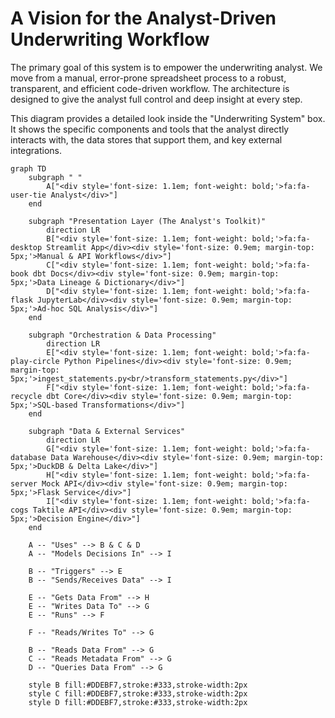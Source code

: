 # A Vision for the Analyst-Driven Underwriting Workflow

The primary goal of this system is to empower the underwriting analyst. We move from a manual, error-prone spreadsheet process to a robust, transparent, and efficient code-driven workflow. The architecture is designed to give the analyst full control and deep insight at every step.

This diagram provides a detailed look inside the "Underwriting System" box. It shows the specific components and tools that the analyst directly interacts with, the data stores that support them, and key external integrations.

```mermaid
graph TD
    subgraph " "
        A["<div style='font-size: 1.1em; font-weight: bold;'>fa:fa-user-tie Analyst</div>"]
    end

    subgraph "Presentation Layer (The Analyst's Toolkit)"
        direction LR
        B["<div style='font-size: 1.1em; font-weight: bold;'>fa:fa-desktop Streamlit App</div><div style='font-size: 0.9em; margin-top: 5px;'>Manual & API Workflows</div>"]
        C["<div style='font-size: 1.1em; font-weight: bold;'>fa:fa-book dbt Docs</div><div style='font-size: 0.9em; margin-top: 5px;'>Data Lineage & Dictionary</div>"]
        D["<div style='font-size: 1.1em; font-weight: bold;'>fa:fa-flask JupyterLab</div><div style='font-size: 0.9em; margin-top: 5px;'>Ad-hoc SQL Analysis</div>"]
    end
    
    subgraph "Orchestration & Data Processing"
        direction LR
        E["<div style='font-size: 1.1em; font-weight: bold;'>fa:fa-play-circle Python Pipelines</div><div style='font-size: 0.9em; margin-top: 5px;'>ingest_statements.py<br/>transform_statements.py</div>"]
        F["<div style='font-size: 1.1em; font-weight: bold;'>fa:fa-recycle dbt Core</div><div style='font-size: 0.9em; margin-top: 5px;'>SQL-based Transformations</div>"]
    end

    subgraph "Data & External Services"
        direction LR
        G["<div style='font-size: 1.1em; font-weight: bold;'>fa:fa-database Data Warehouse</div><div style='font-size: 0.9em; margin-top: 5px;'>DuckDB & Delta Lake</div>"]
        H["<div style='font-size: 1.1em; font-weight: bold;'>fa:fa-server Mock API</div><div style='font-size: 0.9em; margin-top: 5px;'>Flask Service</div>"]
        I["<div style='font-size: 1.1em; font-weight: bold;'>fa:fa-cogs Taktile API</div><div style='font-size: 0.9em; margin-top: 5px;'>Decision Engine</div>"]
    end

    A -- "Uses" --> B & C & D
    A -- "Models Decisions In" --> I
    
    B -- "Triggers" --> E
    B -- "Sends/Receives Data" --> I

    E -- "Gets Data From" --> H
    E -- "Writes Data To" --> G
    E -- "Runs" --> F
    
    F -- "Reads/Writes To" --> G
    
    B -- "Reads Data From" --> G
    C -- "Reads Metadata From" --> G
    D -- "Queries Data From" --> G

    style B fill:#DDEBF7,stroke:#333,stroke-width:2px
    style C fill:#DDEBF7,stroke:#333,stroke-width:2px
    style D fill:#DDEBF7,stroke:#333,stroke-width:2px
```
